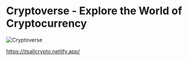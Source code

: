 # Cryptoverse - Explore the World of Cryptocurrency

![Cryptoverse](https://i.ibb.co/8gh5Jc8/image.png)

https://itsallcrypto.netlify.app/
